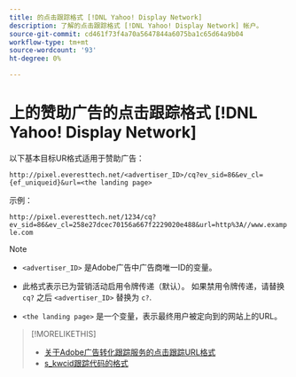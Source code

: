 ```yaml
---
title: 的点击跟踪格式 [!DNL Yahoo! Display Network]
description: 了解的点击跟踪格式 [!DNL Yahoo! Display Network] 帐户。
source-git-commit: cd461f73f4a70a5647844a6075ba1c65d64a9b04
workflow-type: tm+mt
source-wordcount: '93'
ht-degree: 0%

---
```


# 上的赞助广告的点击跟踪格式 [!DNL Yahoo! Display Network]

以下基本目标UR格式适用于赞助广告：

`http://pixel.everesttech.net/<advertiser_ID>/cq?ev_sid=86&ev_cl={ef_uniqueid}&url=<the landing page>`

示例：

`http://pixel.everesttech.net/1234/cq?ev_sid=86&ev_cl=258e27dcec70156a667f2229020e488&url=http%3A//www.example.com`

>[!NOTE]
>
>* `<advertiser_ID>` 是Adobe广告中广告商唯一ID的变量。
>
>* 此格式表示已为营销活动启用令牌传递（默认）。 如果禁用令牌传递，请替换 `cq?` 之后 `<advertiser_ID>` 替换为 `c?`.
>
>* `<the landing page>` 是一个变量，表示最终用户被定向到的网站上的URL。


>[!MORELIKETHIS]
>
>* [关于Adobe广告转化跟踪服务的点击跟踪URL格式](formats-click-tracking-about.md)
>* [s\_kwcid跟踪代码的格式](skwcid-tracking-parameter.md)

